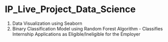 # IP_Live_Project_Data_Science
1. Data Visualization using Seaborn
2. Binary Classification Model using Random Forest Algorithm - 
Classifies Internship Applications as Eligible/Ineligible for the Employer
